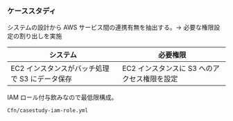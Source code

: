 ### ケーススタディ

システムの設計から AWS サービス間の連携有無を抽出する。→ 必要な権限設定の割り出しを実施

| システム                                       | 必要権限                                     |
| ---------------------------------------------- | -------------------------------------------- |
| EC2 インスタンスがバッチ処理で S3 にデータ保存 | EC2 インスタンスに S3 へのアクセス権限を設定 |

IAM ロール付与飲みなので最低限構成。

```
Cfn/casestudy-iam-role.yml
```
